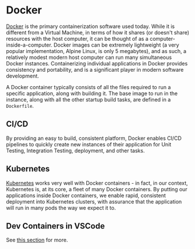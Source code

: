 # Docker

[Docker](https://www.docker.com/) is the primary containerization software used today. While it is different from a Virtual Machine, in terms of how it shares (or doesn't share) resources with the host computer, it can be thought of as a computer-inside-a-computer. Docker images can be extremely lightweight (a very popular implementation, Alpine Linux, is only 5 megabytes), and as such, a relatively modest modern host computer can run many simultaneous Docker instances. Containerizing individual applications in Docker provides consistency and portability, and is a significant player in modern software development.

A Docker container typically consists of all the files required to run a specific application, along with building it. The base image to run in the instance, along with all the other startup build tasks, are defined in a `Dockerfile`.

## CI/CD

By providing an easy to build, consistent platform, Docker enables CI/CD pipelines to quickly create new instances of their application for Unit Testing, Integration Testing, deployment, and other tasks.

## Kubernetes

[Kubernetes](./kubernetes.md) works very well with Docker containers - in fact, in our context, Kubernetes is, at its core, a fleet of many Docker containers. By putting our applications inside Docker containers, we enable rapid, consistent deployment into Kubernetes clusters, with assurance that the application will run in many pods the way we expect it to.

## Dev Containers in VSCode

See [this section](vscode.md#dev-container) for more.
